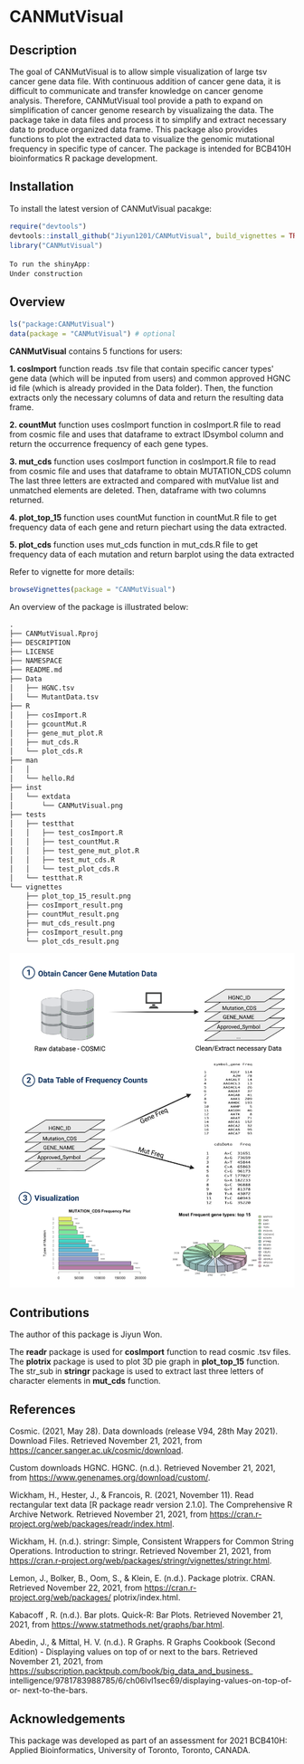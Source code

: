 
# CANMutVisual 

<!-- badges: start -->
<!-- badges: end -->

## Description

The goal of CANMutVisual is to allow simple visualization of large tsv cancer 
gene data file. With continuous addition of cancer gene data, it is difficult to 
communicate and transfer knowledge on cancer genome analysis. Therefore, CANMutVisual tool 
provide a path to expand on simplification of cancer genome research by visualizaing 
the data. The package take in data files and process it to simplify and extract 
necessary data to produce organized data frame. This package also provides functions to 
plot the extracted data to visualize the genomic mutational frequency in specific type 
of cancer. The package is intended for BCB410H bioinformatics R package development. 



## Installation

To install the latest version of CANMutVisual pacakge:

``` r
require("devtools")
devtools::install_github("Jiyun1201/CANMutVisual", build_vignettes = TRUE)
library("CANMutVisual")

To run the shinyApp:
Under construction
```

## Overview

``` r
ls("package:CANMutVisual")
data(package = "CANMutVisual") # optional
```

**CANMutVisual** contains 5 functions for users:

**1. cosImport** function reads .tsv file that contain specific cancer types' 
gene data (which will be inputed from users) and common approved HGNC id file (which 
is already provided in the Data folder). Then, the function extracts only the necessary 
columns of data and return the resulting data frame. 

**2. countMut** function uses cosImport function in cosImport.R file to read from
cosmic file and uses that dataframe to extract IDsymbol column and return the
occurrence frequency of each gene types.

**3. mut_cds** function uses cosImport function in cosImport.R file to read from
cosmic file and uses that dataframe to obtain MUTATION_CDS column
The last three letters are extracted and compared with mutValue list and unmatched 
elements are deleted. Then, dataframe with two columns returned.

**4. plot_top_15** function uses countMut function in countMut.R file 
to get frequency data of each gene and return piechart using the data extracted.

**5. plot_cds** function uses mut_cds function in mut_cds.R file to get 
frequency data of each mutation and return barplot using the data extracted

Refer to vignette for more details:

``` r
browseVignettes(package = "CANMutVisual")
```

An overview of the package is illustrated below:

```
.
├── CANMutVisual.Rproj
├── DESCRIPTION
├── LICENSE
├── NAMESPACE
├── README.md
├── Data
│   ├── HGNC.tsv
│   └── MutantData.tsv
├── R
│   ├── cosImport.R
│   ├── gcountMut.R
│   ├── gene_mut_plot.R
│   ├── mut_cds.R
│   └── plot_cds.R
├── man
│   │
│   └── hello.Rd
├── inst
│   └── extdata
│       └── CANMutVisual.png
├── tests
│   ├── testthat
│   │   ├── test_cosImport.R
│   │   ├── test_countMut.R
│   │   ├── test_gene_mut_plot.R
│   │   ├── test_mut_cds.R
│   │   └── test_plot_cds.R
│   └── testthat.R
└── vignettes
    ├── plot_top_15_result.png
    ├── cosImport_result.png
    ├── countMut_result.png
    ├── mut_cds_result.png
    ├── cosImport_result.png
    └── plot_cds_result.png
```
![](./inst/extdata/CANMutVisual_Overview.png)


## Contributions

The author of this package is Jiyun Won.

The **readr** package is used for **cosImport** function to read cosmic 
.tsv files. The **plotrix** package is used to plot 3D pie graph in 
**plot_top_15** function. The str_sub in **stringr** package is used to extract last 
three letters of character elements in **mut_cds** function. 

## References
Cosmic. (2021, May 28). Data downloads (release V94, 28th May 2021). Download
Files. Retrieved November 21, 2021, from https://cancer.sanger.ac.uk/cosmic/download.

Custom downloads HGNC. HGNC. (n.d.). Retrieved
November 21, 2021, from https://www.genenames.org/download/custom/.

Wickham, H., Hester, J., &amp; Francois, R. (2021, November 11). Read
rectangular text data [R package readr version 2.1.0]. The Comprehensive
R Archive Network. Retrieved November 21, 2021,
from https://cran.r-project.org/web/packages/readr/index.html.

Wickham, H. (n.d.). stringr: Simple, Consistent Wrappers for Common String
Operations. Introduction to stringr. Retrieved November 21, 2021,
from https://cran.r-project.org/web/packages/stringr/vignettes/stringr.html.

Lemon, J., Bolker, B., Oom, S., &amp; Klein, E. (n.d.). Package plotrix. CRAN.
Retrieved November 22, 2021, from https://cran.r-project.org/web/packages/
plotrix/index.html.


Kabacoff , R. (n.d.). Bar plots. Quick-R: Bar Plots. Retrieved November 21,
2021, from https://www.statmethods.net/graphs/bar.html.

Abedin, J., &amp; Mittal, H. V. (n.d.). R Graphs. R Graphs Cookbook (Second
Edition) - Displaying values on top of or next to the bars. Retrieved November
21, 2021, from https://subscription.packtpub.com/book/big_data_and_business_
intelligence/9781783988785/6/ch06lvl1sec69/displaying-values-on-top-of-or-
next-to-the-bars.

## Acknowledgements

This package was developed as part of an assessment for 2021 BCB410H:
Applied Bioinformatics, University of Toronto, Toronto, CANADA.
